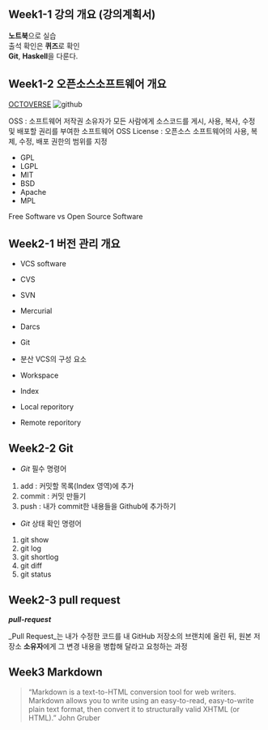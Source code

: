 ## Week1-1 강의 개요 (강의계획서)

**노트북**으로 실습  
출석 확인은 **퀴즈**로 확인  
**Git**, **Haskell**을 다룬다.

## Week1-2 오픈소스소프트웨어 개요
[OCTOVERSE](https://octoverse.github.com/)
![github](https://upload.wikimedia.org/wikipedia/commons/thumb/9/95/Font_Awesome_5_brands_github.svg/500px-Font_Awesome_5_brands_github.svg.png)

OSS : 소프트웨어 저작권 소유자가 모든 사람에게 소스코드를 게시, 사용, 복사, 수정 및 배포할 권리를 부여한 소프트웨어
OSS License : 오픈소스 소프트웨어의 사용, 복제, 수정, 배포 권한의 범위를 지정
 * GPL
 * LGPL
 * MIT
 * BSD
 * Apache
 * MPL

Free Software vs Open Source Software

## Week2-1 버전 관리 개요
* VCS software
 * CVS
 * SVN
 * Mercurial
 * Darcs
 * Git

* 분산 VCS의 구성 요소
 * Workspace  
 * Index  
 * Local reporitory

 * Remote reporitory

## Week2-2 Git
* _Git_ 필수 명령어
 1. add : 커밋할 목록(Index 영역)에 추가
 2. commit : 커밋 만들기
 3. push : 내가 commit한 내용들을 Github에 추가하기

* _Git_ 상태 확인 명령어
 1. git show
 2. git log
 3. git shortlog
 4. git diff
 5. git status

## Week2-3 pull request

**_pull-request_**

_Pull Request_는 내가 수정한 코드를 내 GitHub 저장소의 브랜치에 올린 뒤, 원본 저장소 **소유자**에게 그 변경 내용을 병합해 달라고 요청하는 과정

## Week3 Markdown
>“Markdown is a text-to-HTML conversion tool for web writers. Markdown allows you to write using an easy-to-read, easy-to-write plain text format, then convert it to structurally valid XHTML (or HTML).”
>John Gruber